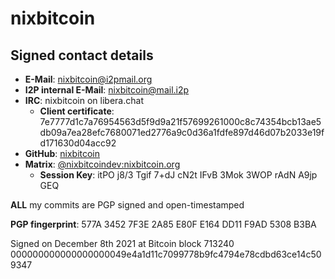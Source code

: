 # nixbitcoin

## Signed contact details

* **E-Mail**: [nixbitcoin@i2pmail.org](mailto:nixbitcoin@i2pmail.org)
* **I2P internal E-Mail**: [nixbitcoin@mail.i2p](mailto:nixbitcoin@mail.i2p)
* **IRC**: nixbitcoin on libera.chat
  * **Client certificate**: 7e7777d1c7a76954563d5f9d9a21f57699261000c8c74354bcb13ae5db09a7ea28efc7680071ed2776a9c0d36a1fdfe897d46d07b2033e19fd171630d04acc92
* **GitHub**: [nixbitcoin](https://github.com/nixbitcoin)
* **Matrix**: [@nixbitcoindev:nixbitcoin.org](https://matrix.to/#/@nixbitcoindev:nixbitcoin.org)
  * **Session Key**: itPO j8/3 Tgif 7+dJ cN2t IFvB 3Mok 3WOP rAdN A9jp GEQ

**ALL** my commits are PGP signed and open-timestamped

**PGP fingerprint**: 577A 3452 7F3E 2A85 E80F E164 DD11 F9AD 5308 B3BA

Signed on December 8th 2021 at Bitcoin block 713240
000000000000000000049e4a1d11c7099778b9fc4794e78cdbd63ce14c509347
